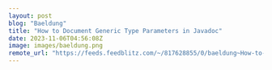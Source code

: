 ```yaml
---
layout: post
blog: "Baeldung"
title: "How to Document Generic Type Parameters in Javadoc"
date: 2023-11-06T04:56:08Z
image: images/baeldung.png
remote_url: "https://feeds.feedblitz.com/~/817628855/0/baeldung~How-to-Document-Generic-Type-Parameters-in-Javadoc"
---
```

